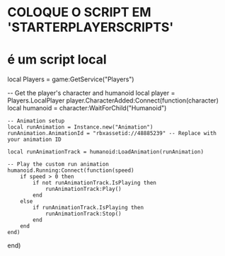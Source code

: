 # COLOQUE O SCRIPT EM 'STARTERPLAYERSCRIPTS'
# é um script local





local Players = game:GetService("Players")
 
-- Get the player's character and humanoid
local player = Players.LocalPlayer
player.CharacterAdded:Connect(function(character)
    local humanoid = character:WaitForChild("Humanoid")
    
    -- Animation setup
    local runAnimation = Instance.new("Animation")
    runAnimation.AnimationId = "rbxassetid://48885239" -- Replace with your animation ID
    
    local runAnimationTrack = humanoid:LoadAnimation(runAnimation)
    
    -- Play the custom run animation
    humanoid.Running:Connect(function(speed)
        if speed > 0 then
            if not runAnimationTrack.IsPlaying then
                runAnimationTrack:Play()
            end
        else
            if runAnimationTrack.IsPlaying then
                runAnimationTrack:Stop()
            end
        end
    end)
end)
